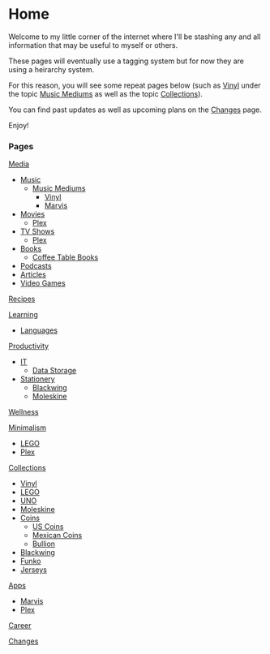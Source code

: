 # Home

Welcome to my little corner of the internet where I'll be stashing any and all information that may be useful to myself or others.

These pages will eventually use a tagging system but for now they are using a heirarchy system.

For this reason, you will see some repeat pages below (such as [Vinyl](vinyl.md) under the topic [Music Mediums](music-mediums.md) as well as the topic [Collections](collections)).

You can find past updates as well as upcoming plans on the [Changes](changes.md) page.

Enjoy!

### Pages

[Media](media.md)

* [Music](music.md)
	* [Music Mediums](music-mediums.md)
		* [Vinyl](vinyl.md)
		* [Marvis](marvis.md)
* [Movies](movies.md)
	* [Plex](plex.md)
* [TV Shows](tv-shows.md)
	* [Plex](plex.md)
* [Books](books.md)
	* [Coffee Table Books](coffee-table-books.md)
* [Podcasts](podcasts.md)
* [Articles](articles.md)
* [Video Games](video-games.md)

[Recipes](recipes.md)

[Learning](learning.md)

* [Languages](languages.md)

[Productivity](productivity.md)

* [IT](id.md)
	* [Data Storage](data-storage.md)
* [Stationery](stationery.md)
	* [Blackwing](blackwing.md)
	* [Moleskine](moleskine.md)

[Wellness](wellness.md)

[Minimalism](minimalism.md)

* [LEGO](lego.md)
* [Plex](plex.md)

[Collections](collections)

* [Vinyl](vinyl.md)
* [LEGO](lego.md)
* [UNO](uno.md)
* [Moleskine](moleskine.md)
* [Coins](coins.md)
	* [US Coins](us-coins.md)
	* [Mexican Coins](mexican-coins.md)
	* [Bullion](bullion.md)
* [Blackwing](blackwing.md)
* [Funko](funko.md)
* [Jerseys](jerseys.md)

[Apps](apps.md)

* [Marvis](marvis.md)
* [Plex](plex.md)

[Career](career.md)

[Changes](changes.md)


